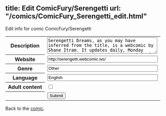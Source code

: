 title: Edit ComicFury/Serengetti
url: "/comics/ComicFury_Serengetti_edit.html"
---
Edit info for comic ComicFury/Serengetti

<form name="comic" action="http://gaepostmail.appspot.com/comic/" method="post">
<table class="comicinfo">
<tr>
<th>Description</th><td><textarea name="description" cols="40" rows="3">Serengetti Dreams, as you may have inferred from the title, is a webcomic by Shane Itram. It updates daily, Monday through Friday. First time here? Kind of lost? Check out Dr. Bolton's welcome to new readers!</textarea></td>
</tr>
<tr>
<th>Website</th><td><input type="text" name="url" value="http://serengetti.webcomic.ws/" size="40"/></td>
</tr>
<tr>
<th>Genre</th><td><input type="text" name="genre" value="Other" size="40"/></td>
</tr>
<tr>
<th>Language</th><td><input type="text" name="language" value="English" size="40"/></td>
</tr>
<tr>
<th>Adult content</th><td><input type="checkbox" name="adult" value="adult" /></td>
</tr>
<tr>
<th></th><td>
<input type="hidden" name="comic" value="ComicFury_Serengetti" />
<input type="submit" name="submit" value="Submit" />
</td>
</tr>
</table>
</form>

Back to the [comic](ComicFury_Serengetti.html).
